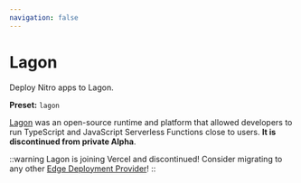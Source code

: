 ```yaml
---
navigation: false
---
```


# Lagon

Deploy Nitro apps to Lagon.

**Preset:** `lagon`

[Lagon](https://lagon.app/) was an open-source runtime and platform that allowed developers to run TypeScript and JavaScript Serverless Functions close to users. **It is discontinued from private Alpha**.

::warning
Lagon is joining Vercel and discontinued! Consider migrating to any other [Edge Deployment Provider](/deploy/workers)!
::
